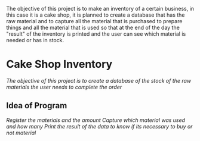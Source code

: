 The objective of this project is to make an inventory of a certain business,
in this case it is a cake shop, it is planned to create a database that has
the raw material and to capture all the material that is purchased to prepare 
things and all the material that is used so that at the end of the day 
the "result" of the inventory is printed and the user can see which material
is needed or has in stock.


# Cake Shop Inventory

_The objective of this project is to create a database of the stock of the raw materials the user needs to complete the order_

## Idea of Program 

_Register the materials and the amount_
_Capture which material was used and how many_
_Print the result of the data to know if its necessary to buy or not material_

